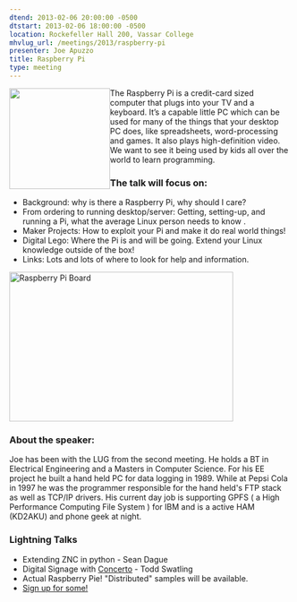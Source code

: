```yaml
---
dtend: 2013-02-06 20:00:00 -0500
dtstart: 2013-02-06 18:00:00 -0500
location: Rockefeller Hall 200, Vassar College
mhvlug_url: /meetings/2013/raspberry-pi
presenter: Joe Apuzzo
title: Raspberry Pi
type: meeting
---
```



<img alt="" src="/sites/default/files/large_Raspberry_Pi_Logo_4.png" style="width: 180px; height: 180px; float: left;" />The Raspberry Pi is a credit-card sized computer that plugs into your TV and a keyboard. It’s a capable little PC which can be used for many of the things that your desktop PC does, like spreadsheets, word-processing and games. It also plays high-definition video. We want to see it being used by kids all over the world to learn programming. 

### The talk will focus on:
- Background: why is there a Raspberry Pi, why should I care?
- From ordering to running desktop/server: Getting, setting-up, and running a Pi, what the average Linux person needs to know .
- Maker Projects: How to exploit your Pi and make it do real world things!
- Digital Lego: Where the Pi is and will be going. Extend your Linux knowledge outside of the box!
- Links: Lots and lots of where to look for help and information.

<img alt="Raspberry Pi Board" src="/sites/default/files/RaspberryPi_0.jpg" style="width: 400px; height: 267px;" />

### About the speaker:

Joe has been with the LUG from the second meeting. He holds a BT in Electrical Engineering and a Masters in Computer Science. For his EE project he built a hand held PC for data logging in 1989. While at Pepsi Cola in 1997 he was the programmer responsible for the hand held's FTP stack as well as TCP/IP drivers. His current day job is supporting GPFS ( a High Performance Computing File System ) for IBM and is a active HAM (KD2AKU) and phone geek at night.

### Lightning Talks
- Extending ZNC in python - Sean Dague
- Digital Signage with [Concerto](http://www.concerto-signage.org/) - Todd Swatling
- ﻿Actual Raspberry Pie! "Distributed" samples will be available.
- [Sign up for some!](/contact?category=Lightning%20Talk)